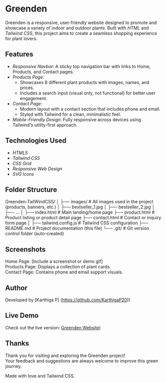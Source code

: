 # Greenden

Greenden is a responsive, user-friendly website designed to promote and showcase a variety of indoor and outdoor plants. Built with *HTML* and *Tailwind CSS*, this project aims to create a seamless shopping experience for plant lovers.

## Features

- *Responsive Navbar*: A sticky top navigation bar with links to Home, Products, and Contact pages.
- *Products Page*:
  - Showcases 8 different plant products with images, names, and prices.
  - Includes a search input (visual only, not functional) for better user engagement.
- *Contact Page*:
  - Modern layout with a contact section that includes phone and email.
  - Styled with Tailwind for a clean, minimalistic feel.
- *Mobile-Friendly Design*: Fully responsive across devices using Tailwind's utility-first approach.

## Technologies Used

- *HTML5*
- *Tailwind CSS*
- *CSS Grid*
- *Responsive Web Design*
- *SVG Icons*

## Folder Structure

Greenden-TailWindCSS/
│
├── images/                  # All images used in the project (products, banners, etc.)
│   ├── bestseller_1.jpg
│   ├── bestseller_2.jpg
│   ├── ...
│
├── index.html               # Main landing/home page
├── product.html             # Product listing or product detail page
├── contact.html             # Contact or inquiry form page
│
├── tailwind.config.js       # Tailwind CSS configuration
├── README.md                # Project documentation (this file)
└── .git/                    # Git version control folder (auto-created)

## Screenshots

Home Page: [Include a screenshot or demo gif]  
Products Page: Displays a collection of plant cards.  
Contact Page: Contains phone and email support visuals.

## Author

Developed by [Karthiga P] (https://github.com/KarthigaP20))

## Live Demo

Check out the live version: [Greenden Website](https://karthigap20.github.io/Greenden-TailwindCSS/))

## Thanks

Thank you for visiting and exploring the Greenden project!  
Your feedback and suggestions are always welcome to improve this green journey.

Made with love and Tailwind CSS.
